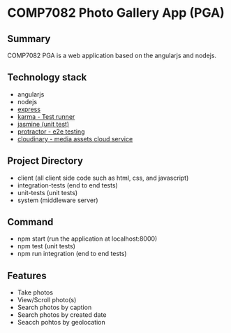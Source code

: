 # COMP7082 Photo Gallery App (PGA)

## Summary
COMP7082 PGA is a web application based on the angularjs and nodejs.

## Technology stack
* angularjs
* nodejs
* [express](https://expressjs.com/)
* [karma - Test runner](https://karma-runner.github.io/latest/index.html)
* [jasmine (unit test)](https://jasmine.github.io/)
* [protractor - e2e testing](https://www.protractortest.org/#/)
* [cloudinary - media assets cloud service](https://cloudinary.com/)

## Project Directory
- client (all client side code such as html, css, and javascript)
- integration-tests (end to end tests)
- unit-tests (unit tests)
- system (middleware server)

## Command
- npm start (run the application at localhost:8000)
- npm test (unit tests)
- npm run integration (end to end tests)

## Features
* Take photos
* View/Scroll photo(s)
* Search photos by caption
* Search photos by created date
* Seacch pohtos by geolocation
